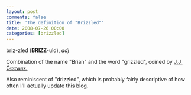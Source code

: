 ```yaml
---
layout: post
comments: false
title: 'The definition of "Brizzled"'
date: 2008-07-26 00:00
categories: [brizzled]
---
```


briz-zled (**BRIZZ**-uld), *adj*

Combination of the name "Brian" and the word "grizzled", coined by
[J.J. Geewax.][]

Also reminiscent of "drizzled", which is probably fairly descriptive of how
often I'll actually update this blog.

[J.J. Geewax.]: http://www.geewax.org/
